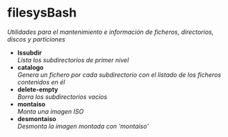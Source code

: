 # filesysBash
*Utilidades para el mantenimiento e información de ficheros, directorios, discos y particiones*

- **lssubdir**    
	*Lista los subdirectorios de primer nivel*
- **catalogo**    
	*Genera un fichero por cada subdirectorio con el listado de los ficheros contenidos en él*
- **delete-empty**    
	*Borra los subdirectorios vacios*
- **montaiso**    
	*Monta una imagen ISO*
- **desmontaiso**    
	*Desmonta la imagen montada con 'montaiso'*
